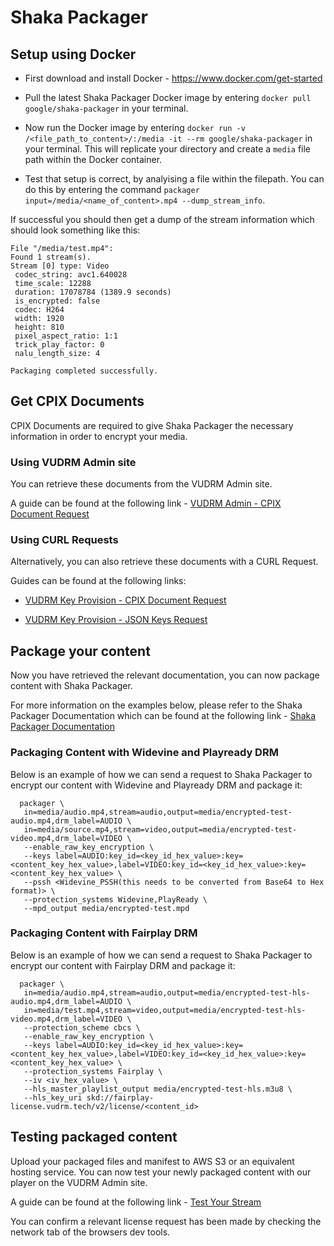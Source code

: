 # Shaka Packager

## Setup using Docker

- First download and install Docker - https://www.docker.com/get-started

- Pull the latest Shaka Packager Docker image by entering ```docker pull google/shaka-packager``` in your terminal.

- Now run the Docker image by entering ```docker run -v /<file_path_to_content>/:/media -it --rm google/shaka-packager``` in your terminal. This will replicate your directory and create a ```media``` file path within the Docker container.

- Test that setup is correct, by analyising a file within the filepath. You can do this by entering the command ```packager input=/media/<name_of_content>.mp4 --dump_stream_info```.

If successful you should then get a dump of the stream information which should look something like this:

```
File "/media/test.mp4":
Found 1 stream(s).
Stream [0] type: Video
 codec_string: avc1.640028
 time_scale: 12288
 duration: 17078784 (1389.9 seconds)
 is_encrypted: false
 codec: H264
 width: 1920
 height: 810
 pixel_aspect_ratio: 1:1
 trick_play_factor: 0
 nalu_length_size: 4

Packaging completed successfully.
```

## Get CPIX Documents

CPIX Documents are required to give Shaka Packager the necessary information in order to encrypt your media.

### Using VUDRM Admin site

You can retrieve these documents from the VUDRM Admin site. 

A guide can be found at the following link - [VUDRM Admin - CPIX Document Request](https://docs.vualto.com/projects/vudrm/en/latest/UserGuide/VUDRM-Admin.html#vudrm-encryption-keys)

### Using CURL Requests

Alternatively, you can also retrieve these documents with a CURL Request. 

Guides can be found at the following links:

* [VUDRM Key Provision - CPIX Document Request](https://docs.vualto.com/projects/vudrm/en/latest/DeveloperDocumentation/VUDRM-key-provision.html#request)

* [VUDRM Key Provision - JSON Keys Request](https://docs.vualto.com/projects/vudrm/en/latest/DeveloperDocumentation/VUDRM-key-provision.html#id16)

## Package your content

Now you have retrieved the relevant documentation, you can now package content with Shaka Packager.

For more information on the examples below, please refer to the Shaka Packager Documentation which can be found at the following link - [Shaka Packager Documentation](https://google.github.io/shaka-packager/html/)

### Packaging Content with Widevine and Playready DRM

Below is an example of how we can send a request to Shaka Packager to encrypt our content with Widevine and Playready DRM and package it:

```
  packager \
   in=media/audio.mp4,stream=audio,output=media/encrypted-test-audio.mp4,drm_label=AUDIO \
   in=media/source.mp4,stream=video,output=media/encrypted-test-video.mp4,drm_label=VIDEO \
   --enable_raw_key_encryption \
   --keys label=AUDIO:key_id=<key_id_hex_value>:key=<content_key_hex_value>,label=VIDEO:key_id=<key_id_hex_value>:key=<content_key_hex_value> \
   --pssh <Widevine_PSSH(this needs to be converted from Base64 to Hex format)> \
   --protection_systems Widevine,PlayReady \
   --mpd_output media/encrypted-test.mpd
```

### Packaging Content with Fairplay DRM

Below is an example of how we can send a request to Shaka Packager to encrypt our content with Fairplay DRM and package it: 

```
  packager \
   in=media/audio.mp4,stream=audio,output=media/encrypted-test-hls-audio.mp4,drm_label=AUDIO \
   in=media/test.mp4,stream=video,output=media/encrypted-test-hls-video.mp4,drm_label=VIDEO \
   --protection_scheme cbcs \
   --enable_raw_key_encryption \
   --keys label=AUDIO:key_id=<key_id_hex_value>:key=<content_key_hex_value>,label=VIDEO:key_id=<key_id_hex_value>:key=<content_key_hex_value> \
   --protection_systems Fairplay \
   --iv <iv_hex_value> \
   --hls_master_playlist_output media/encrypted-test-hls.m3u8 \
   --hls_key_uri skd://fairplay-license.vudrm.tech/v2/license/<content_id>
```

## Testing packaged content

Upload your packaged files and manifest to AWS S3 or an equivalent hosting service. You can now test your newly packaged content with our player on the VUDRM Admin site.

A guide can be found at the following link - [Test Your Stream](https://docs.vualto.com/projects/vudrm/en/latest/UserGuide/VUDRM-Admin.html#test-your-stream)

You can confirm a relevant license request has been made by checking the network tab of the browsers dev tools.
